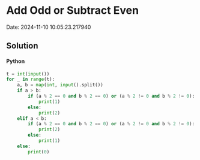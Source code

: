 # Add Odd or Subtract Even

Date: 2024-11-10 10:05:23.217940

## Solution

#### Python
```python
t = int(input())
for _ in range(t):
    a, b = map(int, input().split())
    if a > b:
        if (a % 2 == 0 and b % 2 == 0) or (a % 2 != 0 and b % 2 != 0):
            print(1)
        else:
            print(2)
    elif a < b:
        if (a % 2 == 0 and b % 2 == 0) or (a % 2 != 0 and b % 2 != 0):
            print(2)
        else:
            print(1)
    else:
        print(0)
 ```
